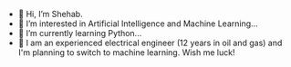 - 👋 Hi, I’m Shehab.
- 👀 I’m interested in Artificial Intelligence and Machine Learning...
- 🌱 I’m currently learning Python...
- 💞 I am an experienced electrical engineer (12 years in oil and gas) and I'm planning to switch to machine learning. Wish me luck!

<!---
smi1989/smi1989 is a ✨ special ✨ repository because its `README.md` (this file) appears on your GitHub profile.
You can click the Preview link to take a look at your changes.
--->
